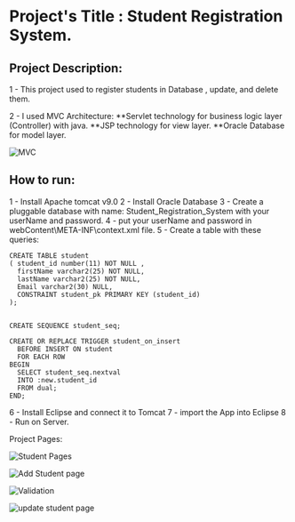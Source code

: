 # Project's Title : Student Registration System.

## Project Description:
1 - This project used to register students in Database , update, and delete them.

2 - I used MVC Architecture: 
      **Servlet technology for business logic layer (Controller) with java.
      **JSP technology for view layer.
      **Oracle Database for model layer.
      
![MVC](https://user-images.githubusercontent.com/61011535/188104751-81c808a4-335e-4c58-9821-2aaf9fd9f342.PNG)

## How to run:

1 - Install Apache tomcat v9.0
2 - Install Oracle Database
3 - Create a pluggable database with name: Student_Registration_System with your userName and password.
4 - put your userName and password in webContent\META-INF\context.xml file.
5 - Create a table with these queries:

```
CREATE TABLE student  
( student_id number(11) NOT NULL ,  
  firstName varchar2(25) NOT NULL,  
  lastName varchar2(25) NOT NULL,
  Email varchar2(30) NULL,
  CONSTRAINT student_pk PRIMARY KEY (student_id)  
);  


CREATE SEQUENCE student_seq;

CREATE OR REPLACE TRIGGER student_on_insert
  BEFORE INSERT ON student
  FOR EACH ROW
BEGIN
  SELECT student_seq.nextval
  INTO :new.student_id
  FROM dual;
END;
```
6 - Install Eclipse and connect it to Tomcat
7 - import the App into Eclipse
8 - Run on Server.


Project Pages:

![Student Pages](https://user-images.githubusercontent.com/61011535/188109179-d4c1cf6f-62b8-490e-8efe-e14a98976d01.PNG)


![Add Student page](https://user-images.githubusercontent.com/61011535/188109202-5d935d89-c93d-4240-8bb7-7cb0bcf0cbe0.PNG)


![Validation](https://user-images.githubusercontent.com/61011535/188109217-9c6de84f-47ce-4b36-bee1-960c7ffac1e2.PNG)


![update student page](https://user-images.githubusercontent.com/61011535/188109234-8681d618-7185-4b1b-ace7-61c7e2c3ab79.PNG)



